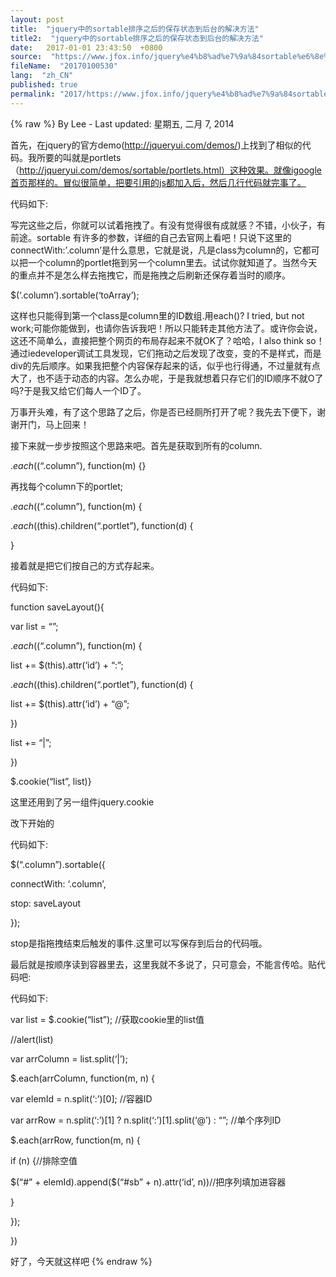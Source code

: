 ```yaml
---
layout: post
title:  "jquery中的sortable排序之后的保存状态到后台的解决方法"
title2:  "jquery中的sortable排序之后的保存状态到后台的解决方法"
date:   2017-01-01 23:43:50  +0800
source:  "https://www.jfox.info/jquery%e4%b8%ad%e7%9a%84sortable%e6%8e%92%e5%ba%8f%e4%b9%8b%e5%90%8e%e7%9a%84%e4%bf%9d%e5%ad%98%e7%8a%b6%e6%80%81%e5%88%b0%e5%90%8e%e5%8f%b0%e7%9a%84%e8%a7%a3%e5%86%b3%e6%96%b9%e6%b3%95.html"
fileName:  "20170100530"
lang:  "zh_CN"
published: true
permalink: "2017/https://www.jfox.info/jquery%e4%b8%ad%e7%9a%84sortable%e6%8e%92%e5%ba%8f%e4%b9%8b%e5%90%8e%e7%9a%84%e4%bf%9d%e5%ad%98%e7%8a%b6%e6%80%81%e5%88%b0%e5%90%8e%e5%8f%b0%e7%9a%84%e8%a7%a3%e5%86%b3%e6%96%b9%e6%b3%95.html"
---
```

{% raw %}
By Lee - Last updated: 星期五, 二月 7, 2014

首先，在jquery的官方demo(http://jqueryui.com/demos/)上找到了相似的代码。我所要的叫就是portlets（http://jqueryui.com/demos/sortable/portlets.html）这种效果。就像igoogle首页那样的。冒似很简单，把要引用的js都加入后，然后几行代码就完事了。

代码如下:

<script type=”text/javascript”>

$(function() {

$(“.column”).sortable({

connectWith: ‘.column’

});

});

</script>

写完这些之后，你就可以试着拖拽了。有没有觉得很有成就感？不错，小伙子，有前途。sortable 有许多的参数，详细的自己去官网上看吧！只说下这里的connectWith:’.column’是什么意思，它就是说，凡是class为column的，它都可以把一个column的portlet拖到另一个column里去。试试你就知道了。当然今天的重点并不是怎么样去拖拽它，而是拖拽之后刷新还保存着当时的顺序。

$(‘.column’).sortable(‘toArray’);

这样也只能得到第一个class是column里的ID数组.用each()? I tried, but not work;可能你能做到，也请你告诉我吧！所以只能转走其他方法了。或许你会说，这还不简单么，直接把整个网页的布局存起来不就OK了？哈哈，I also think so！通过iedeveloper调试工具发现，它们拖动之后发现了改变，变的不是样式，而是div的先后顺序。如果我把整个内容保存起来的话，似乎也行得通，不过量就有点大了，也不适于动态的内容。怎么办呢，于是我就想着只存它们的ID顺序不就O了吗?于是我又给它们每人一个ID了。

万事开头难，有了这个思路了之后，你是否已经厕所打开了呢？我先去下便下，谢谢开门，马上回来！

接下来就一步步按照这个思路来吧。首先是获取到所有的column.

$.each($(“.column”), function(m) {}

再找每个column下的portlet;

$.each($(“.column”), function(m) {

$.each($(this).children(“.portlet”), function(d) {

}

接着就是把它们按自己的方式存起来。

代码如下:

function saveLayout(){

var list = “”;

$.each($(“.column”), function(m) {

list += $(this).attr(‘id’) + “:”;

$.each($(this).children(“.portlet”), function(d) {

list += $(this).attr(‘id’) + “@”;

})

list += “|”;

})

$.cookie(“list”, list)}

这里还用到了另一组件jquery.cookie

改下开始的

代码如下:

$(“.column”).sortable({

connectWith: ‘.column’,

stop: saveLayout

});

stop是指拖拽结束后触发的事件.这里可以写保存到后台的代码哦。

最后就是按顺序读到容器里去，这里我就不多说了，只可意会，不能言传哈。贴代码吧:

代码如下:

var list = $.cookie(“list”); //获取cookie里的list值

//alert(list)

var arrColumn = list.split(‘|’);

$.each(arrColumn, function(m, n) {

var elemId = n.split(‘:’)[0]; //容器ID

var arrRow = n.split(‘:’)[1] ? n.split(‘:’)[1].split(‘@’) : “”; //单个序列ID

$.each(arrRow, function(m, n) {

if (n) {//排除空值

$(“#” + elemId).append($(“#sb” + n).attr(‘id’, n))//把序列填加进容器

}

});

})

好了，今天就这样吧
{% endraw %}
